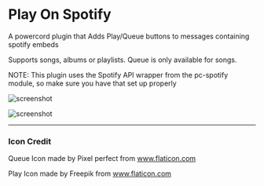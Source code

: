 # Play On Spotify

A powercord plugin that Adds Play/Queue buttons to messages containing spotify embeds

Supports songs, albums or playlists. Queue is only available for songs.

NOTE: This plugin uses the Spotify API wrapper from the pc-spotify module, so make sure you have that set up properly

![screenshot](https://i-dont.work-for-an.agency/9ioWTK1.png)

![screenshot](https://uwu.whats-th.is/7g3WDkM.png)

---

### Icon Credit

Queue Icon made by Pixel perfect from www.flaticon.com

Play Icon made by Freepik from www.flaticon.com
